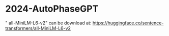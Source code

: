 # 2024-AutoPhaseGPT

" all-MiniLM-L6-v2" can be download at: https://huggingface.co/sentence-transformers/all-MiniLM-L6-v2
